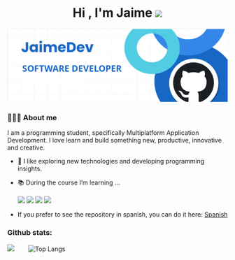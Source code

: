 <h1 align="center">Hi , I'm Jaime <img src="https://media.giphy.com/media/hvRJCLFzcasrR4ia7z/giphy.gif" width="35"></h1>

<div align:"center">
<img src="https://github.com/JaimeBonBol/JaimeBonBol/blob/main/bannerGitHub.png">
</div>

 <h3> 👨🏻‍💻 About me</h3>

I am a programming student, specifically Multiplatform Application Development. I love learn and build something new, productive, innovative and creative.

- 🤔 I like exploring new technologies and developing programming insights.

- 📚 During the course I’m learning ... <br></br>
  <img src="https://img.shields.io/badge/java-%23ED8B00.svg?style=for-the-badge&logo=openjdk&logoColor=white" height="25"/>
    <img src="https://img.shields.io/badge/python-3670A0?style=for-the-badge&logo=python&logoColor=ffdd54" height="25"/>
      <img src="https://img.shields.io/badge/html5-%23E34F26.svg?style=for-the-badge&logo=html5&logoColor=white" height="25"/>
        <img src="https://img.shields.io/badge/css3-%231572B6.svg?style=for-the-badge&logo=css3&logoColor=white" height="25"/>
        
- If you prefer to see the repository in spanish, you can do it here: <a href="https://github.com/JaimeBonBol/JaimeBonBol/blob/main/READMESPANISH.md">Spanish</a>

<h3>Github stats:</h3> 

![](https://github-readme-stats.vercel.app/api?username=JaimeBonBol&show_icons=true&count_private=true&include_all_commits=true&theme=transparent)
&nbsp;&nbsp;&nbsp;&nbsp;&nbsp;&nbsp;
![Top Langs](https://github-readme-stats.vercel.app/api/top-langs/?username=JaimeBonBol&theme=transparent&layout=compact)
